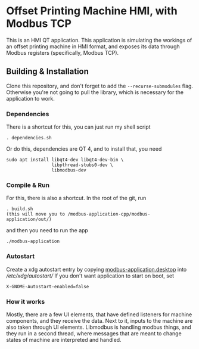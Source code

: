 # Offset Printing Machine HMI, with Modbus TCP

This is an HMI QT application. This application is simulating the workings of an offset printing machine in HMI format,
and exposes its data through Modbus registers (specifically, Modbus TCP).

## Building & Installation

Clone this repository, and don't forget to add the  ```--recurse-submodules``` flag.
Otherwise you're not going to pull the library, which is necessary for the 
application to work.

### Dependencies

There is a shortcut for this, you can just run my shell script
```
. dependencies.sh
```

Or do this,
dependencies are QT 4, and to install that, you need
```
sudo apt install libqt4-dev libqt4-dev-bin \
                 libpthread-stubs0-dev \
                 libmodbus-dev
```

### Compile & Run

For this, there is also a shortcut. In the root of the git, run
```
. build.sh
(this will move you to /modbus-application-cpp/modbus-application/out/)
```

and then you need to run the app
```
./modbus-application
```

### Autostart

Create a xdg autostart entry by copying [modbus-application.desktop](modbus-application.desktop) into */etc/xdg/autostart/*
If you don't want application to start on boot, set
```
X-GNOME-Autostart-enabled=false
```

### How it works

Mostly, there are a few UI elements, that have defined listeners for machine components,
and they receive the data. Next to it, inputs to the machine are also taken through UI 
elements. Libmodbus is handling modbus things, and they run in a second thread,
where messages that are meant to change states of machine are interpreted and handled.
